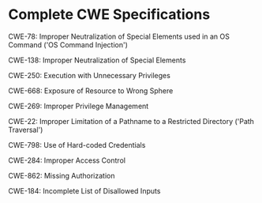 

# Complete CWE Specifications

CWE-78: Improper Neutralization of Special Elements used in an OS Command ('OS Command Injection')

CWE-138: Improper Neutralization of Special Elements

CWE-250: Execution with Unnecessary Privileges

CWE-668: Exposure of Resource to Wrong Sphere

CWE-269: Improper Privilege Management

CWE-22: Improper Limitation of a Pathname to a Restricted Directory ('Path Traversal')

CWE-798: Use of Hard-coded Credentials

CWE-284: Improper Access Control

CWE-862: Missing Authorization

CWE-184: Incomplete List of Disallowed Inputs